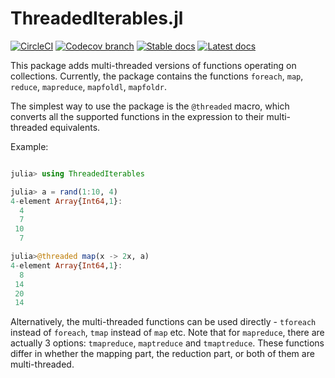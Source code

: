 # ThreadedIterables.jl

[![CircleCI](https://img.shields.io/circleci/build/github/marekdedic/ThreadedIterables.jl/master.svg)](https://circleci.com/gh/marekdedic/ThreadedIterables.jl/tree/master) [![Codecov branch](https://img.shields.io/codecov/c/github/marekdedic/ThreadedIterables.jl/master.svg)](https://codecov.io/gh/marekdedic/ThreadedIterables.jl/branch/master) [![Stable docs](https://img.shields.io/badge/docs-stable-blue.svg)](https://marekdedic.github.io/ThreadedIterables.jl/stable/) [![Latest docs](https://img.shields.io/badge/docs-latest-blue.svg)](https://marekdedic.github.io/ThreadedIterables.jl/latest/)

This package adds multi-threaded versions of functions operating on collections. Currently, the package contains the functions `foreach`, `map`, `reduce`, `mapreduce`, `mapfoldl`, `mapfoldr`.

The simplest way to use the package is the `@threaded` macro, which converts all the supported functions in the expression to their multi-threaded equivalents.

Example:
```julia

julia> using ThreadedIterables

julia> a = rand(1:10, 4)
4-element Array{Int64,1}:
  4
  7
 10
  7

julia>@threaded map(x -> 2x, a)
4-element Array{Int64,1}:
  8
 14
 20
 14
```

Alternatively, the multi-threaded functions can be used directly - `tforeach` instead of `foreach`, `tmap` instead of `map` etc. Note that for `mapreduce`, there are actually 3 options: `tmapreduce`, `maptreduce` and `tmaptreduce`. These functions differ in whether the mapping part, the reduction part, or both of them are multi-threaded.
